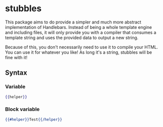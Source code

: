 # stubbles

This package aims to do provide a simpler and much more abstract implementation of Handlebars. Instead of being a whole template engine and including files, it will only provide you with a compiler that consumes a template string and uses the provided data to output a new string.

Because of this, you don't necessarily need to use it to compile your HTML. You can use it for whatever you like! As long it's a string, stubbles will be fine with it!

## Syntax

### Variable

```mustache
{{helper}}
```

### Block variable

```mustache
{{#helper}}Test{{/helper}}
```
